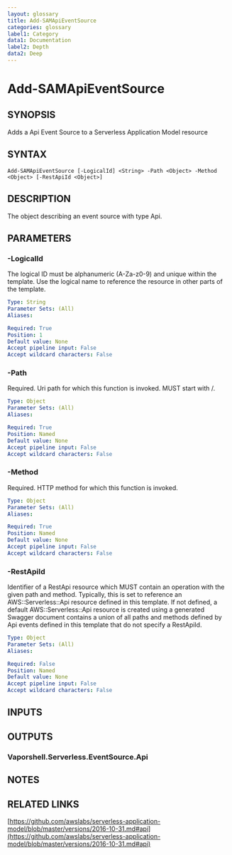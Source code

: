 ```yaml
---
layout: glossary
title: Add-SAMApiEventSource
categories: glossary
label1: Category
data1: Documentation
label2: Depth
data2: Deep
---
```


# Add-SAMApiEventSource

## SYNOPSIS
Adds a Api Event Source to a Serverless Application Model resource

## SYNTAX

```
Add-SAMApiEventSource [-LogicalId] <String> -Path <Object> -Method <Object> [-RestApiId <Object>]
```

## DESCRIPTION
The object describing an event source with type Api.

## PARAMETERS

### -LogicalId
The logical ID must be alphanumeric (A-Za-z0-9) and unique within the template.
Use the logical name to reference the resource in other parts of the template.

```yaml
Type: String
Parameter Sets: (All)
Aliases: 

Required: True
Position: 1
Default value: None
Accept pipeline input: False
Accept wildcard characters: False
```

### -Path
Required.
Uri path for which this function is invoked.
MUST start with /.

```yaml
Type: Object
Parameter Sets: (All)
Aliases: 

Required: True
Position: Named
Default value: None
Accept pipeline input: False
Accept wildcard characters: False
```

### -Method
Required.
HTTP method for which this function is invoked.

```yaml
Type: Object
Parameter Sets: (All)
Aliases: 

Required: True
Position: Named
Default value: None
Accept pipeline input: False
Accept wildcard characters: False
```

### -RestApiId
Identifier of a RestApi resource which MUST contain an operation with the given path and method.
Typically, this is set to reference an AWS::Serverless::Api resource defined in this template.
If not defined, a default AWS::Serverless::Api resource is created using a generated Swagger document contains a union of all paths and methods defined by Api events defined in this template that do not specify a RestApiId.

```yaml
Type: Object
Parameter Sets: (All)
Aliases: 

Required: False
Position: Named
Default value: None
Accept pipeline input: False
Accept wildcard characters: False
```

## INPUTS

## OUTPUTS

### Vaporshell.Serverless.EventSource.Api

## NOTES

## RELATED LINKS

[https://github.com/awslabs/serverless-application-model/blob/master/versions/2016-10-31.md#api](https://github.com/awslabs/serverless-application-model/blob/master/versions/2016-10-31.md#api)

